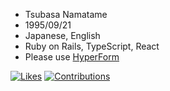 - Tsubasa Namatame
- 1995/09/21
- Japanese, English
- Ruby on Rails, TypeScript, React
- Please use [HyperForm](https://hyperform.jp/)

[![Likes](https://badgen.org/img/zenn/d0ne1s/likes?style=plastic&label=Zenn)](https://zenn.dev/d0ne1s)
[![Contributions](https://badgen.org/img/qiita/d0ne1s/contributions?style=plastic&label=Qiita)](https://qiita.com/d0ne1s)
